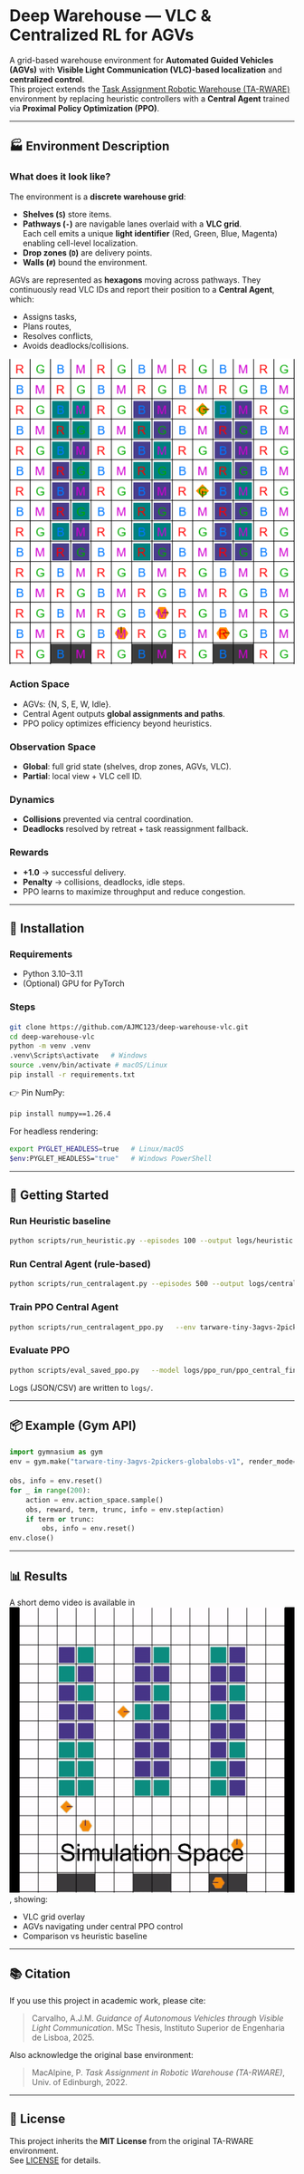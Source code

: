 # Deep Warehouse — VLC & Centralized RL for AGVs

A grid-based warehouse environment for **Automated Guided Vehicles (AGVs)** with **Visible Light Communication (VLC)-based localization** and **centralized control**.  
This project extends the [Task Assignment Robotic Warehouse (TA-RWARE)](https://github.com/uoe-agents/task-assignment-robotic-warehouse) environment by replacing heuristic controllers with a **Central Agent** trained via **Proximal Policy Optimization (PPO)**.

---

## 🏭 Environment Description

### What does it look like?

The environment is a **discrete warehouse grid**:

- **Shelves (`S`)** store items.  
- **Pathways (`-`)** are navigable lanes overlaid with a **VLC grid**.  
  Each cell emits a unique **light identifier** (Red, Green, Blue, Magenta) enabling cell-level localization.  
- **Drop zones (`D`)** are delivery points.  
- **Walls (`#`)** bound the environment.  

AGVs are represented as **hexagons** moving across pathways. They continuously read VLC IDs and report their position to a **Central Agent**, which:  
- Assigns tasks,  
- Plans routes,  
- Resolves conflicts,  
- Avoids deadlocks/collisions.  

<p align="center">
  <img src="docs/img/warehouse_layout.png" width="600"/>
</p>

### Action Space
- AGVs: {N, S, E, W, Idle}.  
- Central Agent outputs **global assignments and paths**.  
- PPO policy optimizes efficiency beyond heuristics.

### Observation Space
- **Global**: full grid state (shelves, drop zones, AGVs, VLC).  
- **Partial**: local view + VLC cell ID.  

### Dynamics
- **Collisions** prevented via central coordination.  
- **Deadlocks** resolved by retreat + task reassignment fallback.

### Rewards
- **+1.0** → successful delivery.  
- **Penalty** → collisions, deadlocks, idle steps.  
- PPO learns to maximize throughput and reduce congestion.

---

## 🔧 Installation

### Requirements
- Python 3.10–3.11  
- (Optional) GPU for PyTorch  

### Steps
```bash
git clone https://github.com/AJMC123/deep-warehouse-vlc.git
cd deep-warehouse-vlc
python -m venv .venv
.venv\Scripts\activate   # Windows
source .venv/bin/activate # macOS/Linux
pip install -r requirements.txt
```

👉 Pin NumPy:
```bash
pip install numpy==1.26.4
```

For headless rendering:
```bash
export PYGLET_HEADLESS=true   # Linux/macOS
$env:PYGLET_HEADLESS="true"   # Windows PowerShell
```

---

## 🚀 Getting Started

### Run Heuristic baseline
```bash
python scripts/run_heuristic.py --episodes 100 --output logs/heuristic.json
```

### Run Central Agent (rule-based)
```bash
python scripts/run_centralagent.py --episodes 500 --output logs/central.json
```

### Train PPO Central Agent
```bash
python scripts/run_centralagent_ppo.py   --env tarware-tiny-3agvs-2pickers-globalobs-v1   --train_steps 200000
```

### Evaluate PPO
```bash
python scripts/eval_saved_ppo.py   --model logs/ppo_run/ppo_central_final.zip   --episodes 50
```

Logs (JSON/CSV) are written to `logs/`.

---

## 📦 Example (Gym API)
```python
import gymnasium as gym
env = gym.make("tarware-tiny-3agvs-2pickers-globalobs-v1", render_mode="human")

obs, info = env.reset()
for _ in range(200):
    action = env.action_space.sample()
    obs, reward, term, trunc, info = env.step(action)
    if term or trunc:
        obs, info = env.reset()
env.close()
```

---

## 📊 Results
A short demo video is available in ![Demo](docs/img/demo.gif), showing:  
- VLC grid overlay  
- AGVs navigating under central PPO control  
- Comparison vs heuristic baseline  

---

## 📚 Citation
If you use this project in academic work, please cite:

> Carvalho, A.J.M. *Guidance of Autonomous Vehicles through Visible Light Communication*. MSc Thesis, Instituto Superior de Engenharia de Lisboa, 2025.

Also acknowledge the original base environment:  
> MacAlpine, P. *Task Assignment in Robotic Warehouse (TA-RWARE)*, Univ. of Edinburgh, 2022.  

---

## 📜 License
This project inherits the **MIT License** from the original TA-RWARE environment.  
See [LICENSE](LICENSE) for details.
